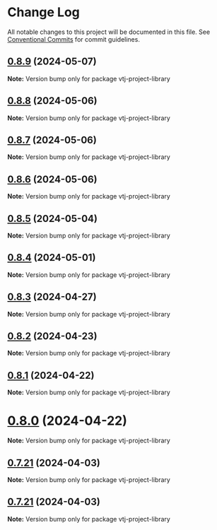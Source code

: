 # Change Log

All notable changes to this project will be documented in this file.
See [Conventional Commits](https://conventionalcommits.org) for commit guidelines.

## [0.8.9](https://gitee.com/newgateway/vtj/compare/vtj-project-library@0.8.8...vtj-project-library@0.8.9) (2024-05-07)

**Note:** Version bump only for package vtj-project-library





## [0.8.8](https://gitee.com/newgateway/vtj/compare/vtj-project-library@0.8.7...vtj-project-library@0.8.8) (2024-05-06)

**Note:** Version bump only for package vtj-project-library





## [0.8.7](https://gitee.com/newgateway/vtj/compare/vtj-project-library@0.8.6...vtj-project-library@0.8.7) (2024-05-06)

**Note:** Version bump only for package vtj-project-library





## [0.8.6](https://gitee.com/newgateway/vtj/compare/vtj-project-library@0.8.5...vtj-project-library@0.8.6) (2024-05-06)

**Note:** Version bump only for package vtj-project-library





## [0.8.5](https://gitee.com/newgateway/vtj/compare/vtj-project-library@0.8.4...vtj-project-library@0.8.5) (2024-05-04)

**Note:** Version bump only for package vtj-project-library





## [0.8.4](https://gitee.com/newgateway/vtj/compare/vtj-project-library@0.8.3...vtj-project-library@0.8.4) (2024-05-01)

**Note:** Version bump only for package vtj-project-library






## [0.8.3](https://gitee.com/newgateway/vtj/compare/vtj-project-library@0.8.2...vtj-project-library@0.8.3) (2024-04-27)

**Note:** Version bump only for package vtj-project-library






## [0.8.2](https://gitee.com/newgateway/vtj/compare/vtj-project-library@0.8.1...vtj-project-library@0.8.2) (2024-04-23)

**Note:** Version bump only for package vtj-project-library






## [0.8.1](https://gitee.com/newgateway/vtj/compare/vtj-project-library@0.8.0...vtj-project-library@0.8.1) (2024-04-22)

**Note:** Version bump only for package vtj-project-library






# [0.8.0](https://gitee.com/newgateway/vtj/compare/vtj-project-library@0.7.21...vtj-project-library@0.8.0) (2024-04-22)

**Note:** Version bump only for package vtj-project-library






## [0.7.21](https://gitee.com/newgateway/vtj/compare/vtj-project-library@0.7.20...vtj-project-library@0.7.21) (2024-04-03)

**Note:** Version bump only for package vtj-project-library






## [0.7.21](https://gitee.com/newgateway/vtj/compare/vtj-project-library@0.7.20...vtj-project-library@0.7.21) (2024-04-03)

**Note:** Version bump only for package vtj-project-library
